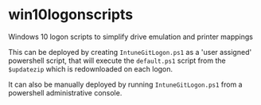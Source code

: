 # win10logonscripts
Windows 10 logon scripts to simplify drive emulation and printer mappings

This can be deployed by creating `IntuneGitLogon.ps1` as a 'user assigned' powershell script, that will execute the `default.ps1` script from the `$updatezip` which is redownloaded on each logon.

It can also be manually deployed by running `IntuneGitLogon.ps1` from a powershell administrative console.
